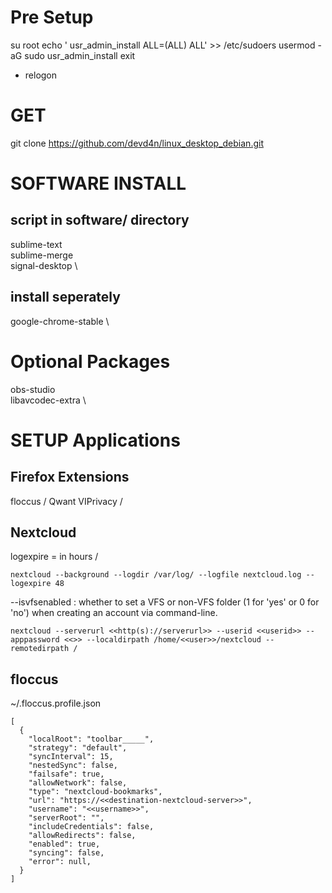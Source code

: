 # Pre Setup
su root
echo ' usr_admin_install ALL=(ALL)   ALL' >> /etc/sudoers
usermod -aG sudo usr_admin_install
exit
- relogon

# GET
git clone https://github.com/devd4n/linux_desktop_debian.git


# SOFTWARE INSTALL

## script in software/ directory
sublime-text \
sublime-merge \
signal-desktop \

## install seperately
google-chrome-stable \


# Optional Packages
obs-studio \
libavcodec-extra \


# SETUP Applications

## Firefox Extensions
floccus /
Qwant VIPrivacy /

## Nextcloud
logexpire = in hours /
```
nextcloud --background --logdir /var/log/ --logfile nextcloud.log --logexpire 48
```
--isvfsenabled       : whether to set a VFS or non-VFS folder (1 for 'yes' or 0 for 'no') when creating an account via command-line.
```
nextcloud --serverurl <<http(s)://serverurl>> --userid <<userid>> --apppassword <<>> --localdirpath /home/<<user>>/nextcloud --remotedirpath /
```

## floccus
~/.floccus.profile.json
```
[
  {
    "localRoot": "toolbar_____",
    "strategy": "default",
    "syncInterval": 15,
    "nestedSync": false,
    "failsafe": true,
    "allowNetwork": false,
    "type": "nextcloud-bookmarks",
    "url": "https://<<destination-nextcloud-server>>",
    "username": "<<username>>",
    "serverRoot": "",
    "includeCredentials": false,
    "allowRedirects": false,
    "enabled": true,
    "syncing": false,
    "error": null,
  }
]
```
